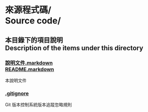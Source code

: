 # 來源程式碼/<br>Source code/

## 本目錄下的項目說明<br />Description of the items under this directory
### [說明文件.markdown<br />README.markdown](README.markdown)
本說明文件

### [.gitignore](.gitignore)
Git 版本控制系統版本追蹤忽略規則